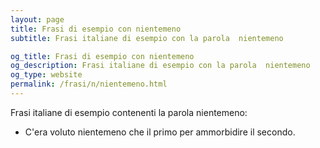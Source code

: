 ```yaml
---
layout: page
title: Frasi di esempio con nientemeno 
subtitle: Frasi italiane di esempio con la parola  nientemeno

og_title: Frasi di esempio con nientemeno 
og_description: Frasi italiane di esempio con la parola  nientemeno
og_type: website
permalink: /frasi/n/nientemeno.html
---
```


Frasi italiane di esempio contenenti la parola nientemeno:


- C'era voluto nientemeno che il primo per ammorbidire il secondo.
